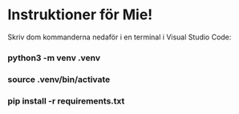 
# Instruktioner för Mie!

Skriv dom kommanderna nedaför i en terminal i Visual Studio Code:


### python3 -m venv .venv


### source .venv/bin/activate      


### pip install -r requirements.txt